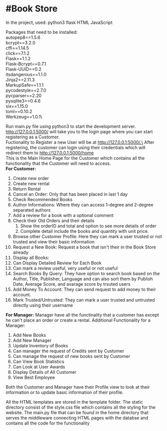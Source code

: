 <h1>#Book Store</h1>
In the project, used: 
python3
flask
HTML
JavaScript

Packages that need to be installed:\
autopep8==1.5.6\
bcrypt==3.2.0\
cffi==1.14.5\
click==7.1.2\
Flask==1.1.2\
Flask-Bcrypt==0.7.1\
Flask-UUID==0.2\
itsdangerous==1.1.0\
Jinja2==2.11.3\
MarkupSafe==1.1.1\
pycodestyle==2.7.0\
pycparser==2.20\
pysqlite3==0.4.6\
six==1.15.0\
toml==0.10.2\
Werkzeug==1.0.1\

Run main.py file using python3 to start the development server.\
http://127.0.0.1:5000/  will take you to the login page where you can start registering as a Customer.\
Fuctionality to Register a new User will be at http://127.0.0.1:5000/.\
After registering, the customer can login using their credentials which will redirect them to http://127.0.0.1:5000/home \
This is the Main Home Page for the Customer which contains all the functionality that the Customer will need to access.\
**For Customer:**
1. Create new order
2. Create new rental
3. Return Rental
4. Cancel an Order: Only that has been placed in last 1 day
5. Check Recommended Books
6. Author Informations: Where they can access 1-degree and 2-degree separated authors
7. Add a review for a book with a optional comment
8. Check their Old Orders and their details
   1. Show the orderID and total and option to see more details of order
   2. Complete detail include the books and quantity with unit price.
10. Browse other Customer Profile: Here they can mark a user trusted or not trusted and view their basic information
11. Request a New Book: Request a book that isn't their in the Book Store already
12. Display all Books:
   1. Can Display Detailed Review for Each Book
   2. Can mark a review useful, very useful or not useful
13. Search Books By Query: They have option to search book based on the Author, Title, Publisher, Language and can also sort them by Publish Date, Average Score, and avarage score by trsuted users
14. Add Money To Account: They can send request to add money to their account.
15. Mark Trusted/Untrusted: They can mark a user trusted and untrusted directly using their username

**For Manager:**
Manager have all the functinality that a customer has except he can't place an order or create a rental. 
Additional Functionality for a Manager:
1. Add New Books
2. Add New Manager
3. Update Inventory of Books
4. Can manager the request of Credits sent by Customer
5. Can manage the request of new books sent by Customer
6. Can View Book Statistics 
7. Can Look at User Awards
8. Display Details of All Customer
9. View Best Employee

Both the Customer and Manager have their Profile view to look at their information or to update basic information of their profile.

All the HTML templates are stored in the template folder. The static directory consist of the style.css file which contains all the styling for the website.
The main.py file that can be found in the home directory that serves the middleware connecting HTML pages with the databse and contains all the code for the functionality
